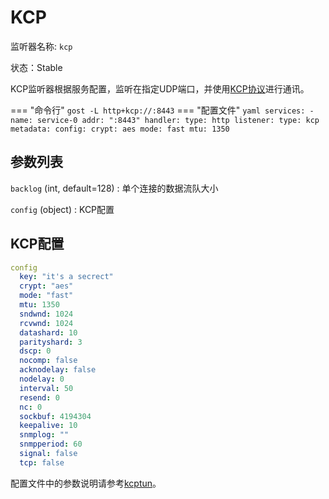 # KCP

监听器名称: `kcp`

状态：Stable

KCP监听器根据服务配置，监听在指定UDP端口，并使用[KCP协议](https://github.com/xtaci/kcptun)进行通讯。

=== "命令行"
    ```
	gost -L http+kcp://:8443
	```
=== "配置文件"
    ```yaml
	services:
	- name: service-0
	  addr: ":8443"
	  handler:
		type: http
	  listener:
		type: kcp
		metadata:
		  config:
		    crypt: aes
            mode: fast
            mtu: 1350
	```

## 参数列表

`backlog` (int, default=128)
:    单个连接的数据流队大小

`config` (object)
:    KCP配置

## KCP配置

```yaml
config
  key: "it's a secrect"
  crypt: "aes"
  mode: "fast"
  mtu: 1350
  sndwnd: 1024
  rcvwnd: 1024
  datashard: 10
  parityshard: 3
  dscp: 0
  nocomp: false
  acknodelay: false
  nodelay: 0
  interval: 50
  resend: 0
  nc: 0
  sockbuf: 4194304
  keepalive: 10
  snmplog: ""
  snmpperiod: 60
  signal: false
  tcp: false
```

配置文件中的参数说明请参考[kcptun](https://github.com/xtaci/kcptun#usage)。